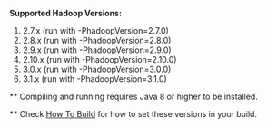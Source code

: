 **Supported Hadoop Versions:**

1. 2.7.x (run with -PhadoopVersion=2.7.0)
2. 2.8.x (run with -PhadoopVersion=2.8.0)
3. 2.9.x (run with -PhadoopVersion=2.9.0)
4. 2.10.x (run with -PhadoopVersion=2.10.0)
5. 3.0.x (run with -PhadoopVersion=3.0.0)
6. 3.1.x (run with -PhadoopVersion=3.1.0)

** Compiling and running requires Java 8 or higher to be installed.

** Check [How To Build](How_To_Build/) for how to set these versions in your build.